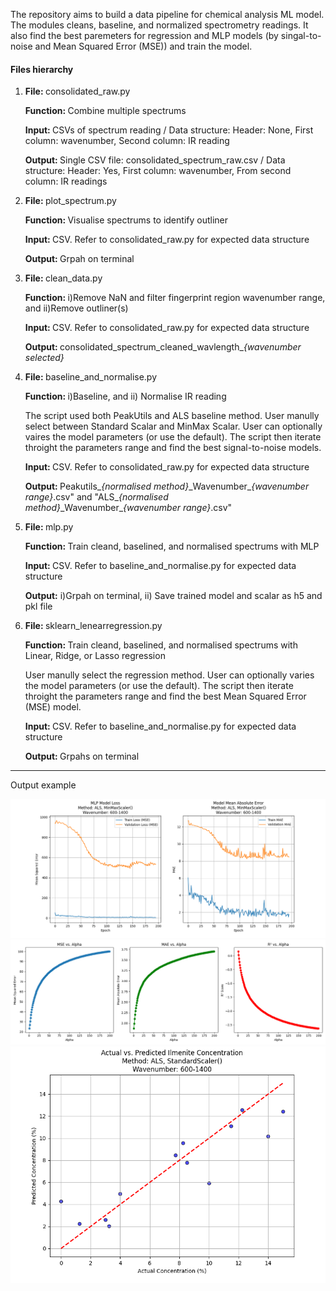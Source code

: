 <p>The repository aims to build a data pipeline for chemical analysis ML model. The modules cleans, baseline, and normalized spectrometry readings. It also find the best paremeters for regression and MLP models (by singal-to-noise and Mean Squared Error (MSE)) and train the model.</p>

<h4>Files hierarchy</h4>
<ol>
    <li>
        <p><b>File: </b>consolidated_raw.py</p>
        <p><b>Function: </b>Combine multiple spectrums</p>
        <p><b>Input: </b>CSVs of spectrum reading / Data structure: Header: None, First column: wavenumber, Second column: IR reading</p>
        <p><b>Output: </b>Single CSV file: consolidated_spectrum_raw.csv / Data structure: Header: Yes, First column: wavenumber, From second column: IR readings</p> 
    </li>
    <li>
        <p><b>File: </b>plot_spectrum.py</p>
        <p><b>Function: </b>Visualise spectrums to identify outliner</p>
        <p><b>Input: </b>CSV. Refer to consolidated_raw.py for expected data structure</p>
        <p><b>Output: </b>Grpah on terminal</p>
    </li>
    <li>
        <p><b>File: </b>clean_data.py</p>
        <p><b>Function: </b>i)Remove NaN and filter fingerprint region wavenumber range, and ii)Remove outliner(s)</p>
        <p><b>Input: </b>CSV. Refer to consolidated_raw.py for expected data structure</p>
        <p><b>Output: </b>consolidated_spectrum_cleaned_wavlength_<i>{wavenumber selected}</i></p> 
    </li>
	<li>
		<p><b>File: </b>baseline_and_normalise.py</p>
		<p><b>Function: </b>i)Baseline, and ii) Normalise IR reading</p>
        <p>The script used both PeakUtils and ALS baseline method. User manully select between Standard Scalar and MinMax Scalar. User can optionally vaires the model parameters (or use the default). The script then iterate throight the parameters range and find the best signal-to-noise models.</p>  
		<p><b>Input: </b>CSV. Refer to consolidated_raw.py for expected data structure</p>
		<p><b>Output: </b>Peakutils_<i>{normalised method}</i>_Wavenumber_<i>{wavenumber range}</i>.csv" and "ALS_<i>{normalised method}</i>_Wavenumber_<i>{wavenumber range}</i>.csv"</p> 
	</li>
	<li>
		<p><b>File: </b>mlp.py</p>
		<p><b>Function: </b>Train cleand, baselined, and normalised spectrums with MLP</p>
		<p><b>Input: </b>CSV. Refer to baseline_and_normalise.py for expected data structure</p>
		<p><b>Output:</b> i)Grpah on terminal, ii) Save trained model and scalar as h5 and pkl file</p>
	</li>
    <li>
        <p><b>File: </b>sklearn_lenearregression.py</p>
		<p><b>Function: </b>Train cleand, baselined, and normalised spectrums with Linear, Ridge, or Lasso regression</p>
        <p>User manully select the regression method. User can optionally varies the model parameters (or use the default). The script then iterate throight the parameters range and find the best Mean Squared Error (MSE) model.</p>
        <p><b>Input: </b>CSV. Refer to baseline_and_normalise.py for expected data structure</p>
        <p><b>Output: </b>Grpahs on terminal</p>        
</ol>
<hr>
<p>Output example</p>
<img src="https://raw.githubusercontent.com/ian-init/data-preprocessing-and-ML-training/refs/heads/main/trail%20sample/MLP_ALS_MinMaxScaler.png">
<img src="https://raw.githubusercontent.com/ian-init/data-preprocessing-and-ML-training/refs/heads/main/trail%20sample/ridge%20regression_wavelength_600-1400_alpha200_max_iter_none.png">
<img src="https://raw.githubusercontent.com/ian-init/data-preprocessing-and-ML-training/refs/heads/main/trail%20sample/MLP_ALS_StandardScaler_pred.png">